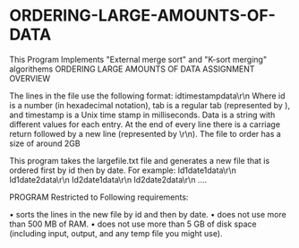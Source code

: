 # ORDERING-LARGE-AMOUNTS-OF-DATA
This Program Implements "External merge sort" and "K-sort merging" algorithems ORDERING LARGE AMOUNTS OF DATA
ASSIGNMENT OVERVIEW

The lines in the file use the following format:
id<tab>timestamp<tab>data\r\n
Where id is a number (in hexadecimal notation), tab is a regular tab (represented by <tab>), and
timestamp is a Unix time stamp in milliseconds. Data is a string with different values for each entry.
At the end of every line there is a carriage return followed by a new line (represented by \r\n).
The file to order has a size of around 2GB

This program takes the largefile.txt file and generates a new file
that is ordered first by id then by date.
For example:
Id1<tab>date1<tab>data\r\n
Id1<tab>date2<tab>data\r\n
Id2<tab>date1<tab>data\r\n
Id2<tab>date2<tab>data\r\n
….

PROGRAM Restricted to Following requirements:

• sorts the lines in the new file by id and then by date.
• does not use more than 500 MB of RAM.
• does not use more than 5 GB of disk space (including input, output, and any temp file you might
use).
